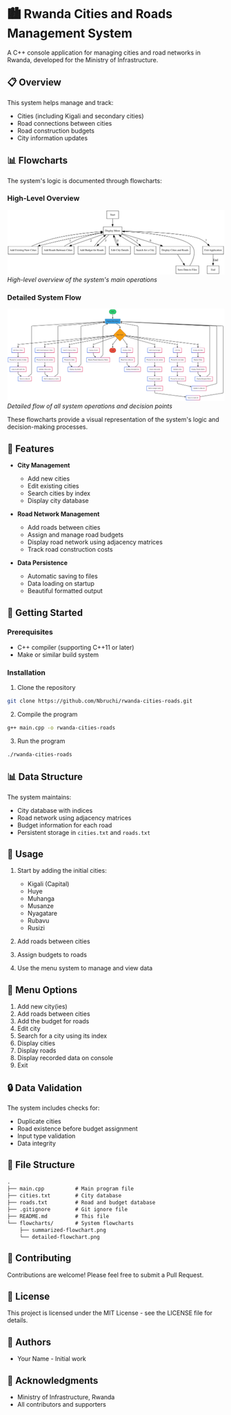 # 🏙️ Rwanda Cities and Roads Management System

A C++ console application for managing cities and road networks in Rwanda, developed for the Ministry of Infrastructure.

## 📋 Overview

This system helps manage and track:

- Cities (including Kigali and secondary cities)
- Road connections between cities
- Road construction budgets
- City information updates

## 📊 Flowcharts

The system's logic is documented through flowcharts:

### High-Level Overview

![Summarized Flowchart](flowcharts/summarized-flowchart.png)
_High-level overview of the system's main operations_

### Detailed System Flow

![Detailed Flowchart](flowcharts/detailed-flowchart.png)
_Detailed flow of all system operations and decision points_

These flowcharts provide a visual representation of the system's logic and decision-making processes.

## 🌟 Features

- **City Management**

  - Add new cities
  - Edit existing cities
  - Search cities by index
  - Display city database

- **Road Network Management**

  - Add roads between cities
  - Assign and manage road budgets
  - Display road network using adjacency matrices
  - Track road construction costs

- **Data Persistence**
  - Automatic saving to files
  - Data loading on startup
  - Beautiful formatted output

## 🚀 Getting Started

### Prerequisites

- C++ compiler (supporting C++11 or later)
- Make or similar build system

### Installation

1. Clone the repository

```bash
git clone https://github.com/Nbruchi/rwanda-cities-roads.git
```

2. Compile the program

```bash
g++ main.cpp -o rwanda-cities-roads
```

3. Run the program

```bash
./rwanda-cities-roads
```

## 📊 Data Structure

The system maintains:

- City database with indices
- Road network using adjacency matrices
- Budget information for each road
- Persistent storage in `cities.txt` and `roads.txt`

## 🎯 Usage

1. Start by adding the initial cities:

   - Kigali (Capital)
   - Huye
   - Muhanga
   - Musanze
   - Nyagatare
   - Rubavu
   - Rusizi

2. Add roads between cities
3. Assign budgets to roads
4. Use the menu system to manage and view data

## 📝 Menu Options

1. Add new city(ies)
2. Add roads between cities
3. Add the budget for roads
4. Edit city
5. Search for a city using its index
6. Display cities
7. Display roads
8. Display recorded data on console
9. Exit

## 🔒 Data Validation

The system includes checks for:

- Duplicate cities
- Road existence before budget assignment
- Input type validation
- Data integrity

## 📁 File Structure

```
.
├── main.cpp          # Main program file
├── cities.txt        # City database
├── roads.txt         # Road and budget database
├── .gitignore        # Git ignore file
├── README.md         # This file
└── flowcharts/       # System flowcharts
    ├── summarized-flowchart.png
    └── detailed-flowchart.png
```

## 🤝 Contributing

Contributions are welcome! Please feel free to submit a Pull Request.

## 📄 License

This project is licensed under the MIT License - see the LICENSE file for details.

## 👥 Authors

- Your Name - Initial work

## 🙏 Acknowledgments

- Ministry of Infrastructure, Rwanda
- All contributors and supporters
